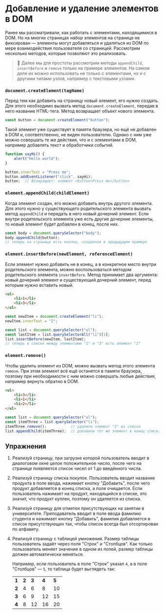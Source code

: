 # Добавление и удаление элементов в DOM

Ранее мы рассматривали, как работать с элементами, находящимися в DOM. Но на многих страницах набор элементов на странице не фиксирован — элементы могут добавляться и удаляться из DOM по мере взаимодействия пользователя со страницей. Рассмотрим несколько методов, которые позволяют это реализовать.

> 🚩 Далее мы для простоты рассмотрим методы `appendChild`, `insertBefore` и `remove` только на примере элементов. На самом деле их можно использовать не только с элементами, но и с другими типами узлов, например с текстовыми узлами.

### `document.createElement(tagName)`

Перед тем как добавить на страницу новый элемент, его нужно создать. Для этого необходимо вызвать метод `document.createElement`, передав в него название HTML-тега. Метод возвращает объект нового элемента.

```js
const button = document.createElement("button");
```

Такой элемент уже существует в памяти браузера, но ещё не добавлен в DOM и, соответственно, не виден пользователю. Однако с ним уже можно совершать те же действия, что и с элементами в DOM, например добавлять текст и обработчики событий.

```js
function sayHi() {
    alert("Hello world");
}

button.innerText = "Press me";
button.addEventListener("click", sayHi);
button;  // Возвращает: элемент <button>Press me</button>
```

### `element.appendChild(childElement)`

Когда элемент создан, его можно добавить внутрь другого элемента. Для этого нужно у существующего родительского элемента вызвать метод `appendChild` и передать в него новый дочерний элемент. Если внутри родительского элемента уже есть другие дочерние элементы, то новый элемент будет добавлен в конец, после них.

```js
const body = document.querySelector("body");
body.appendChild(button);
// теперь на странице есть кнопка, созданная в предыдущем примере
```

### `element.insertBefore(newElement, referenceElement)`

Если элемент нужно добавить не в конец, а в конкретное место внутри родительского элемента, можно воспользоваться методом родительского элемента `insertBefore`. Метод принимает два аргумента: новый дочерний элемент и существующий дочерний элемент, перед которым нужно вставить новый.

```html
<ul>
    <li>1</li>
    <li>3</li>
</ul>
```
```js
const newItem = document.createElement("li");
newItem.innerText = "2";

const list = document.querySelector("ul");
const lastItem = list.querySelectorAll("li")[1];
list.insertBefore(newItem, lastItem);
// теперь в списке между элементами "1" и "3" есть элемент "2"
```

### `element.remove()`

Чтобы удалить элемент из DOM, можно вызвать метод этого элемента `remove`. При этом элемент всё ещё останется в памяти браузера, поэтому при необходимости с ним можно совершать любые действия, например вернуть обратно в DOM.

```html
<ul>
    <li>3</li>
    <li>1</li>
    <li>2</li>
</ul>
```
```js
const list = document.querySelector("ul");
const itemThree = list.querySelector("li");
itemThree.remove();           // удалили элемент "3" из списка
list.appendChild(itemThree);  // добавили тот же элемент в конец списка
```

## Упражнения

1. Реализуй страницу, при загрузке которой пользователь вводит в диалоговом окне целое положительное число, после чего на странице появляется список чисел от 1 до введённого числа.

1. Реализуй страницу списка покупок. Пользователь вводит название продукта в поле ввода, нажимает кнопку "Добавить", после чего продукт добавляется в конец списка, а поле очищается. Если пользователь нажимает на продукт, находящийся в списке, это значит, что продукт куплен, поэтому он удаляется из списка.

1. Реализуй страницу для отметки присутствующих на занятии в университете. Преподаватель вводит в поле ввода фамилию студента и нажимает кнопку "Добавить", фамилия добавляется в список присутствующих так, чтобы список всегда был отсортирован по алфавиту.

1. Реализуй страницу с таблицей умножения. Размер таблицы пользователь задаёт через поля "Строк" и "Столбцов". Как только пользователь меняет значение в одном из полей, размер таблицы должен автоматически меняться.

    Например, если пользователь в поле "Строк" указал `4`, а в поле "Столбцов" — `5`, то таблица будет выглядеть так:

    <table>
        <tr><td><b>1</b></td><td><b>2</b></td><td><b>3</b></td><td><b>4</b></td><td><b>5</b></td></tr>
        <tr><td><b>2</b></td><td>4</td><td>6</td><td>8</td><td>10</td></tr>
        <tr><td><b>3</b></td><td>6</td><td>9</td><td>12</td><td>15</td></tr>
        <tr><td><b>4</b></td><td>8</td><td>12</td><td>16</td><td>20</td></tr>
    </table>
